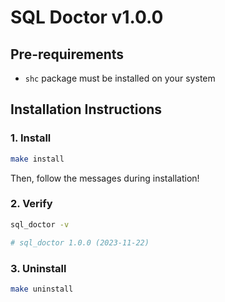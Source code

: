 # SQL Doctor v1.0.0

## Pre-requirements

- `shc` package must be installed on your system

## Installation Instructions

### 1. Install

```bash
make install
```

Then, follow the messages during installation!

### 2. Verify

```bash
sql_doctor -v

# sql_doctor 1.0.0 (2023-11-22)
```

### 3. Uninstall

```bash
make uninstall
```
